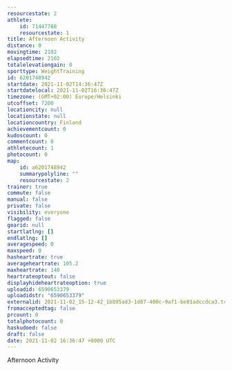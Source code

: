```yaml
---
resourcestate: 2
athlete:
    id: 71447788
    resourcestate: 1
title: Afternoon Activity
distance: 0
movingtime: 2102
elapsedtime: 2102
totalelevationgain: 0
sporttype: WeightTraining
id: 6201748942
startdate: 2021-11-02T14:36:47Z
startdatelocal: 2021-11-02T16:36:47Z
timezone: (GMT+02:00) Europe/Helsinki
utcoffset: 7200
locationcity: null
locationstate: null
locationcountry: Finland
achievementcount: 0
kudoscount: 0
commentcount: 0
athletecount: 1
photocount: 0
map:
    id: a6201748942
    summarypolyline: ""
    resourcestate: 2
trainer: true
commute: false
manual: false
private: false
visibility: everyone
flagged: false
gearid: null
startlatlng: []
endlatlng: []
averagespeed: 0
maxspeed: 0
hasheartrate: true
averageheartrate: 105.2
maxheartrate: 140
heartrateoptout: false
displayhideheartrateoption: true
uploadid: 6590653379
uploadidstr: "6590653379"
externalid: 2021-11-02_15-12-42_1b895ad3-1d87-400c-9af1-be81adccdca3.tcx
fromacceptedtag: false
prcount: 0
totalphotocount: 0
haskudoed: false
draft: false
date: 2021-11-02 16:36:47 +0000 UTC
---
```

Afternoon Activity